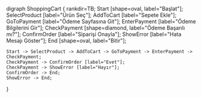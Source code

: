 digraph ShoppingCart {
    rankdir=TB;
    Start [shape=oval, label="Başlat"];
    SelectProduct [label="Ürün Seç"];
    AddToCart [label="Sepete Ekle"];
    GoToPayment [label="Ödeme Sayfasına Git"];
    EnterPayment [label="Ödeme Bilgilerini Gir"];
    CheckPayment [shape=diamond, label="Ödeme Başarılı mı?"];
    ConfirmOrder [label="Siparişi Onayla"];
    ShowError [label="Hata Mesajı Göster"];
    End [shape=oval, label="Bitir"];

    Start -> SelectProduct -> AddToCart -> GoToPayment -> EnterPayment -> CheckPayment;
    CheckPayment -> ConfirmOrder [label="Evet"];
    CheckPayment -> ShowError [label="Hayır"];
    ConfirmOrder -> End;
    ShowError -> End;
}
